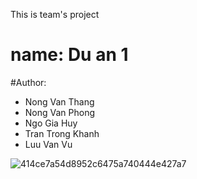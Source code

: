This is team's project
# name: Du an 1
#Author: 
- Nong Van Thang
- Nong Van Phong
- Ngo Gia Huy
- Tran Trong Khanh
- Luu Van Vu

![414ce7a54d8952c6475a740444e427a7](https://user-images.githubusercontent.com/52882277/200534333-188076c7-d7e4-46b0-b14b-33f4b46142cc.jpg)
